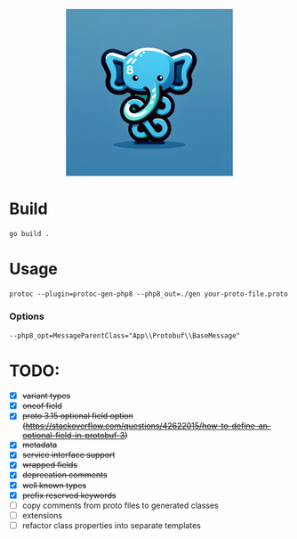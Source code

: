 <p align="center">
    <img src=".img/logo.png" alt="drawing" width="300px"/>
</p>

# Build

```shell
go build .
```

# Usage

```shell
protoc --plugin=protoc-gen-php8 --php8_out=./gen your-proto-file.proto
```

### Options
```shell
--php8_opt=MessageParentClass="App\\Protobuf\\BaseMessage"
```

# TODO:

- [x] ~~variant types~~
- [x] ~~oneof field~~
- [x] ~~proto 3.15 optional field option (https://stackoverflow.com/questions/42622015/how-to-define-an-optional-field-in-protobuf-3)~~
- [x] ~~metadata~~
- [x] ~~service interface support~~
- [x] ~~wrapped fields~~
- [x] ~~deprecation comments~~
- [x] ~~well known types~~
- [x] ~~prefix reserved keywords~~
- [ ] copy comments from proto files to generated classes
- [ ] extensions
- [ ] refactor class properties into separate templates
